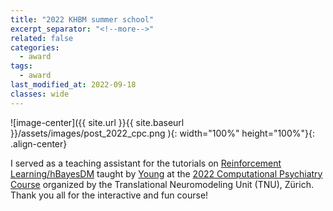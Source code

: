 ```yaml
---
title: "2022 KHBM summer school"
excerpt_separator: "<!--more-->"
related: false
categories:
  - award
tags:
  - award
last_modified_at: 2022-09-18
classes: wide
---
```

![image-center]({{ site.url }}{{ site.baseurl }}/assets/images/post_2022_cpc.png ){: width="100%" height="100%"}{: .align-center}

I served as a teaching assistant for the tutorials on [Reinforcement Learning/hBayesDM](https://github.com/CCS-Lab/hBayesDM) taught by [Young](https://ccs-lab.github.io/team/young-ahn/) at the [2022 Computational Psychiatry Course](https://www.translationalneuromodeling.org/cpcourse/) organized by the Translational Neuromodeling Unit (TNU), Zürich. Thank you all for the interactive and fun course!  
